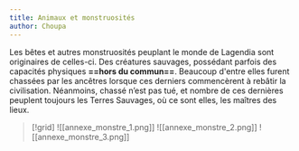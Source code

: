 ```yaml
---
title: Animaux et monstruosités
author: Choupa
---
```


Les bêtes et autres monstruosités peuplant le monde de Lagendia sont originaires de celles-ci. Des créatures sauvages, possédant parfois des capacités physiques **==hors du commun==**. Beaucoup d'entre elles furent chassées par les ancêtres lorsque ces derniers commencèrent à rebâtir la civilisation. Néanmoins, chassé n’est pas tué, et nombre de ces dernières peuplent toujours les Terres Sauvages, où ce sont elles, les maîtres des lieux.

> [!grid]
> ![[annexe_monstre_1.png]]
> ![[annexe_monstre_2.png]]
> ![[annexe_monstre_3.png]]